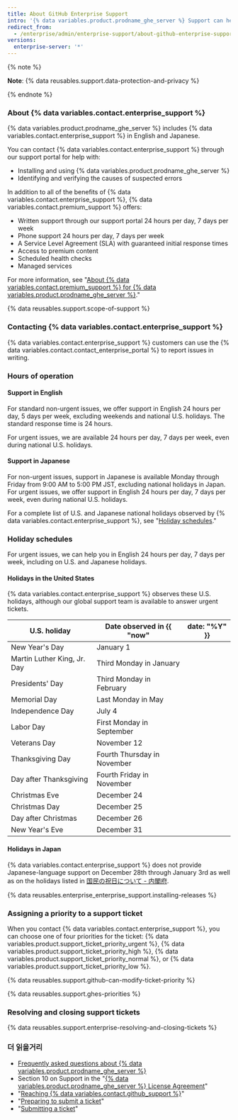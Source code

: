 ```yaml
---
title: About GitHub Enterprise Support
intro: '{% data variables.product.prodname_ghe_server %} Support can help you troubleshoot issues that arise on your {% data variables.product.prodname_ghe_server %} appliance.'
redirect_from:
  - /enterprise/admin/enterprise-support/about-github-enterprise-support
versions:
  enterprise-server: '*'
---
```


{% note %}

**Note**: {% data reusables.support.data-protection-and-privacy %}

{% endnote %}

### About {% data variables.contact.enterprise_support %}

{% data variables.product.prodname_ghe_server %} includes {% data variables.contact.enterprise_support %} in English and Japanese.

You can contact {% data variables.contact.enterprise_support %} through our support portal for help with:
 - Installing and using {% data variables.product.prodname_ghe_server %}
 - Identifying and verifying the causes of suspected errors

In addition to all of the benefits of {% data variables.contact.enterprise_support %}, {% data variables.contact.premium_support %} offers:
  - Written support through our support portal 24 hours per day, 7 days per week
  - Phone support 24 hours per day, 7 days per week
  - A Service Level Agreement (SLA) with guaranteed initial response times
  - Access to premium content
  - Scheduled health checks
  - Managed services

For more information, see "[About {% data variables.contact.premium_support %} for {% data variables.product.prodname_ghe_server %}](/enterprise/admin/guides/enterprise-support/about-github-premium-support-for-github-enterprise-server)."

{% data reusables.support.scope-of-support %}

### Contacting {% data variables.contact.enterprise_support %}

{% data variables.contact.enterprise_support %} customers can use the {% data variables.contact.contact_enterprise_portal %} to report issues in writing.

### Hours of operation

#### Support in English

For standard non-urgent issues, we offer support in English 24 hours per day, 5 days per week, excluding weekends and national U.S. holidays. The standard response time is 24 hours.

For urgent issues, we are available 24 hours per day, 7 days per week, even during national U.S. holidays.

#### Support in Japanese

For non-urgent issues, support in Japanese is available Monday through Friday from 9:00 AM to 5:00 PM JST, excluding national holidays in Japan. For urgent issues, we offer support in English 24 hours per day, 7 days per week, even during national U.S. holidays.

For a complete list of U.S. and Japanese national holidays observed by {% data variables.contact.enterprise_support %}, see "[Holiday schedules](#holiday-schedules)."

### Holiday schedules

For urgent issues, we can help you in English 24 hours per day, 7 days per week, including on U.S. and Japanese holidays.

#### Holidays in the United States

{% data variables.contact.enterprise_support %} observes these U.S. holidays, although our global support team is available to answer urgent tickets.

| U.S. holiday                | Date observed in {{ "now"   | date: "%Y" }} |
| --------------------------- | --------------------------- | ------------- |
| New Year's Day              | January 1                   |               |
| Martin Luther King, Jr. Day | Third Monday in January     |               |
| Presidents' Day             | Third Monday in February    |               |
| Memorial Day                | Last Monday in May          |               |
| Independence Day            | July 4                      |               |
| Labor Day                   | First Monday in September   |               |
| Veterans Day                | November 12                 |               |
| Thanksgiving Day            | Fourth Thursday in November |               |
| Day after Thanksgiving      | Fourth Friday in November   |               |
| Christmas Eve               | December 24                 |               |
| Christmas Day               | December 25                 |               |
| Day after Christmas         | December 26                 |               |
| New Year's Eve              | December 31                 |               |

#### Holidays in Japan

{% data variables.contact.enterprise_support %} does not provide Japanese-language support on December 28th through January 3rd as well as on the holidays listed in [国民の祝日について - 内閣府](https://www8.cao.go.jp/chosei/shukujitsu/gaiyou.html).

{% data reusables.enterprise_enterprise_support.installing-releases %}

### Assigning a priority to a support ticket

When you contact {% data variables.contact.enterprise_support %}, you can choose one of four priorities for the ticket: {% data variables.product.support_ticket_priority_urgent %}, {% data variables.product.support_ticket_priority_high %}, {% data variables.product.support_ticket_priority_normal %}, or {% data variables.product.support_ticket_priority_low %}.

{% data reusables.support.github-can-modify-ticket-priority %}

{% data reusables.support.ghes-priorities %}

### Resolving and closing support tickets

{% data reusables.support.enterprise-resolving-and-closing-tickets %}

### 더 읽을거리

- [Frequently asked questions about {% data variables.product.prodname_ghe_server %}](https://enterprise.github.com/faq)
- Section 10 on Support in the "[{% data variables.product.prodname_ghe_server %} License Agreement](https://enterprise.github.com/license)"
- "[Reaching {% data variables.contact.github_support %}](/enterprise/admin/guides/enterprise-support/reaching-github-support)"
- "[Preparing to submit a ticket](/enterprise/admin/guides/enterprise-support/preparing-to-submit-a-ticket)"
- "[Submitting a ticket](/enterprise/admin/guides/enterprise-support/submitting-a-ticket)"
